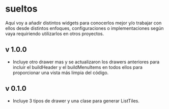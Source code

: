 # sueltos

Aquí voy a añadir distintos widgets para conocerlos mejor y/o trabajar con ellos desde distintos enfoques, configuraciones o implementaciones según vaya requiriendo utilizarlos en otros proyectos.

## v 1.0.0 

   - Incluye otro drawer mas y se actualizaron los drawers anteriores para incluir el buildHeader y el buildMenuItems en todos ellos para proporcionar una vista más limpia del código.
   
## v 0.1.0

   - Incluye 3 tipos de drawer y una clase para generar ListTiles.